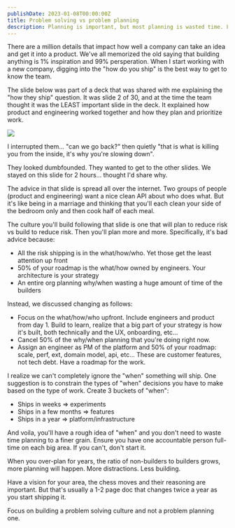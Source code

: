 ```yaml
---
publishDate: 2023-01-08T00:00:00Z
title: Problem solving vs problem planning
description: Planning is important, but most planning is wasted time. Focus on building a problem solving culture and not a problem planning one.
---
```


There are a million details that impact how well a company can take an idea and get it into a product. We've all memorized the old saying that building anything is 1% inspiration and 99% persperation. When I start working with a new company, digging into the "how do you ship" is the best way to get to know the team.

The slide below was part of a deck that was shared with me explaining the "how they ship" question. It was slide 2 of 30, and at the time the team thought it was the LEAST important slide in the deck. It explained how product and engineering worked together and how they plan and prioritize work.

![](/images/problem-solving-vs-planning/product-eng.jpeg)

I interrupted them... "can we go back?" then quietly "that is what is killing you from the inside, it's why you're slowing down".

They looked dumbfounded. They wanted to get to the other slides. We stayed on this slide for 2 hours... thought I'd share why.

The advice in that slide is spread all over the internet. Two groups of people (product and engineering) want a nice clean API about who does what. But it's like being in a marriage and thinking that you'll each clean your side of the bedroom only and then cook half of each meal.

The culture you'll build following that slide is one that will plan to reduce risk vs build to reduce risk. Then you'll plan more and more. Specifically, it's bad advice because:

- All the risk shipping is in the what/how/who. Yet those get the least attention up front
- 50% of your roadmap is the what/how owned by engineers. Your architecture is your strategy
- An entire org planning why/when wasting a huge amount of time of the builders

Instead, we discussed changing as follows:

- Focus on the what/how/who upfront. Include engineers and product from day 1. Build to learn, realize that a big part of your strategy is how it's built, both technically and the UX, onboarding, etc...
- Cancel 50% of the why/when planning that you're doing right now.
- Assign an engineer as PM of the platform and 50% of your roadmap: scale, perf, ext, domain model, api, etc... These are customer features, not tech debt. Have a roadmap for the work.

I realize we can't completely ignore the "when" something will ship. One suggestion is to constrain the types of "when" decisions you have to make based on the type of work. Create 3 buckets of "when":

- Ships in weeks => experiments
- Ships in a few months => features
- Ships in a year => platform/infrastructure

And voila, you'll have a rough idea of "when" and you don't need to waste time planning to a finer grain. Ensure you have one accountable person full-time on each big area. If you can't, don't start it.

When you over-plan for years, the ratio of non-builders to builders grows, more planning will happen. More distractions. Less building.

Have a vision for your area, the chess moves and their reasoning are important. But that's usually a 1-2 page doc that changes twice a year as you start shipping it.

Focus on building a problem solving culture and not a problem planning one.
